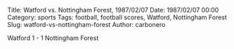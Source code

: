 Title: Watford vs. Nottingham Forest, 1987/02/07
Date: 1987/02/07 00:00
Category: sports
Tags: football, football scores, Watford, Nottingham Forest
Slug: watford-vs-nottingham-forest
Author: carbonero


Watford 1 - 1 Nottingham Forest
